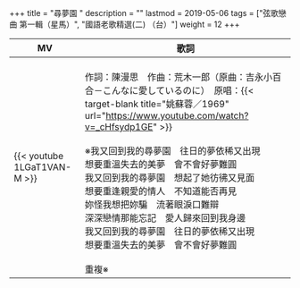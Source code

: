 +++
title = "尋夢園 "
description = ""
lastmod = 2019-05-06
tags = ["弦歌戀曲 第一輯（星馬）", "國語老歌精選(二) （台）"]
weight = 12
+++

MV  | 歌詞  
--------------|-------
{{< youtube 1LGaT1VAN-M >}}|<br/>作詞：陳漫思　作曲：荒木一郎（原曲：吉永小百合－こんなに愛しているのに）　原唱：{{< target-blank title="姚蘇蓉／1969" url="https://www.youtube.com/watch?v=_cHfsydp1GE" >}}<br/><br/>※我又回到我的尋夢園　往日的夢依稀又出現<br/>想要重溫失去的美夢　會不會好夢難圓<br/>我又回到我的尋夢園　想起了她彷彿又見面<br/>想要重逢親愛的情人　不知道能否再見<br/>妳怪我想把妳騙　流著眼淚口難辯<br/>深深戀情那能忘記　愛人歸來回到我身邊<br/>我又回到我的尋夢園　往日的夢依稀又出現<br/>想要重溫失去的美夢　會不會好夢難圓<br/><br/>重複※